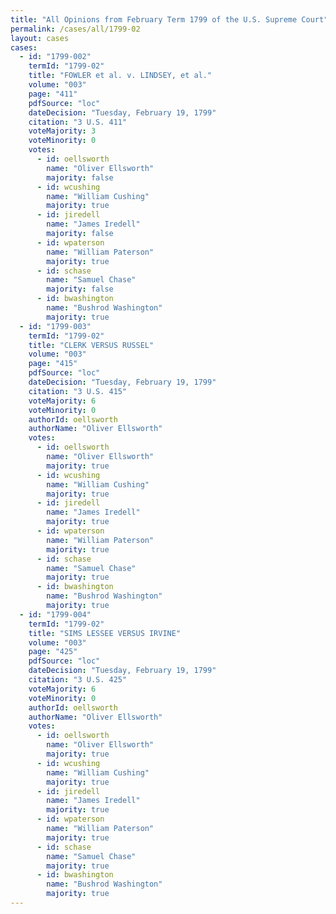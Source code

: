 ```yaml
---
title: "All Opinions from February Term 1799 of the U.S. Supreme Court"
permalink: /cases/all/1799-02
layout: cases
cases:
  - id: "1799-002"
    termId: "1799-02"
    title: "FOWLER et al. v. LINDSEY, et al."
    volume: "003"
    page: "411"
    pdfSource: "loc"
    dateDecision: "Tuesday, February 19, 1799"
    citation: "3 U.S. 411"
    voteMajority: 3
    voteMinority: 0
    votes:
      - id: oellsworth
        name: "Oliver Ellsworth"
        majority: false
      - id: wcushing
        name: "William Cushing"
        majority: true
      - id: jiredell
        name: "James Iredell"
        majority: false
      - id: wpaterson
        name: "William Paterson"
        majority: true
      - id: schase
        name: "Samuel Chase"
        majority: false
      - id: bwashington
        name: "Bushrod Washington"
        majority: true
  - id: "1799-003"
    termId: "1799-02"
    title: "CLERK VERSUS RUSSEL"
    volume: "003"
    page: "415"
    pdfSource: "loc"
    dateDecision: "Tuesday, February 19, 1799"
    citation: "3 U.S. 415"
    voteMajority: 6
    voteMinority: 0
    authorId: oellsworth
    authorName: "Oliver Ellsworth"
    votes:
      - id: oellsworth
        name: "Oliver Ellsworth"
        majority: true
      - id: wcushing
        name: "William Cushing"
        majority: true
      - id: jiredell
        name: "James Iredell"
        majority: true
      - id: wpaterson
        name: "William Paterson"
        majority: true
      - id: schase
        name: "Samuel Chase"
        majority: true
      - id: bwashington
        name: "Bushrod Washington"
        majority: true
  - id: "1799-004"
    termId: "1799-02"
    title: "SIMS LESSEE VERSUS IRVINE"
    volume: "003"
    page: "425"
    pdfSource: "loc"
    dateDecision: "Tuesday, February 19, 1799"
    citation: "3 U.S. 425"
    voteMajority: 6
    voteMinority: 0
    authorId: oellsworth
    authorName: "Oliver Ellsworth"
    votes:
      - id: oellsworth
        name: "Oliver Ellsworth"
        majority: true
      - id: wcushing
        name: "William Cushing"
        majority: true
      - id: jiredell
        name: "James Iredell"
        majority: true
      - id: wpaterson
        name: "William Paterson"
        majority: true
      - id: schase
        name: "Samuel Chase"
        majority: true
      - id: bwashington
        name: "Bushrod Washington"
        majority: true
---
```

